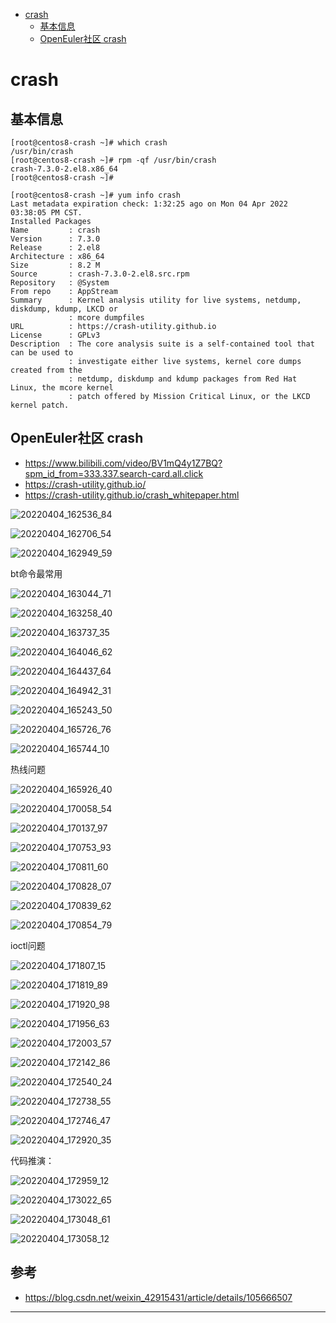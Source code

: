 <!-- MDTOC maxdepth:6 firsth1:1 numbering:0 flatten:0 bullets:1 updateOnSave:1 -->

- [crash](#crash)   
   - [基本信息](#基本信息)   
   - [OpenEuler社区 crash](#openeuler社区-crash)   

<!-- /MDTOC -->
# crash

## 基本信息

```
[root@centos8-crash ~]# which crash
/usr/bin/crash
[root@centos8-crash ~]# rpm -qf /usr/bin/crash
crash-7.3.0-2.el8.x86_64
[root@centos8-crash ~]#
```


```
[root@centos8-crash ~]# yum info crash
Last metadata expiration check: 1:32:25 ago on Mon 04 Apr 2022 03:38:05 PM CST.
Installed Packages
Name         : crash
Version      : 7.3.0
Release      : 2.el8
Architecture : x86_64
Size         : 8.2 M
Source       : crash-7.3.0-2.el8.src.rpm
Repository   : @System
From repo    : AppStream
Summary      : Kernel analysis utility for live systems, netdump, diskdump, kdump, LKCD or
             : mcore dumpfiles
URL          : https://crash-utility.github.io
License      : GPLv3
Description  : The core analysis suite is a self-contained tool that can be used to
             : investigate either live systems, kernel core dumps created from the
             : netdump, diskdump and kdump packages from Red Hat Linux, the mcore kernel
             : patch offered by Mission Critical Linux, or the LKCD kernel patch.

```





## OpenEuler社区 crash

* <https://www.bilibili.com/video/BV1mQ4y1Z7BQ?spm_id_from=333.337.search-card.all.click>
* <https://crash-utility.github.io/>
* <https://crash-utility.github.io/crash_whitepaper.html>

![20220404_162536_84](image/20220404_162536_84.png)

![20220404_162706_54](image/20220404_162706_54.png)

![20220404_162949_59](image/20220404_162949_59.png)

bt命令最常用

![20220404_163044_71](image/20220404_163044_71.png)

![20220404_163258_40](image/20220404_163258_40.png)

![20220404_163737_35](image/20220404_163737_35.png)

![20220404_164046_62](image/20220404_164046_62.png)

![20220404_164437_64](image/20220404_164437_64.png)

![20220404_164942_31](image/20220404_164942_31.png)

![20220404_165243_50](image/20220404_165243_50.png)

![20220404_165726_76](image/20220404_165726_76.png)


![20220404_165744_10](image/20220404_165744_10.png)

热线问题

![20220404_165926_40](image/20220404_165926_40.png)

![20220404_170058_54](image/20220404_170058_54.png)


![20220404_170137_97](image/20220404_170137_97.png)

![20220404_170753_93](image/20220404_170753_93.png)

![20220404_170811_60](image/20220404_170811_60.png)

![20220404_170828_07](image/20220404_170828_07.png)

![20220404_170839_62](image/20220404_170839_62.png)

![20220404_170854_79](image/20220404_170854_79.png)

ioctl问题

![20220404_171807_15](image/20220404_171807_15.png)

![20220404_171819_89](image/20220404_171819_89.png)

![20220404_171920_98](image/20220404_171920_98.png)

![20220404_171956_63](image/20220404_171956_63.png)

![20220404_172003_57](image/20220404_172003_57.png)

![20220404_172142_86](image/20220404_172142_86.png)

![20220404_172540_24](image/20220404_172540_24.png)

![20220404_172738_55](image/20220404_172738_55.png)

![20220404_172746_47](image/20220404_172746_47.png)

![20220404_172920_35](image/20220404_172920_35.png)


代码推演：

![20220404_172959_12](image/20220404_172959_12.png)

![20220404_173022_65](image/20220404_173022_65.png)

![20220404_173048_61](image/20220404_173048_61.png)

![20220404_173058_12](image/20220404_173058_12.png)








## 参考

* <https://blog.csdn.net/weixin_42915431/article/details/105666507>



---

